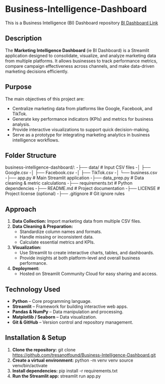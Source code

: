 # Business-Intelligence-Dashboard
This is a Business Intelligence (BI) Dashboard repository
[BI Dashboard Link](https://businessintelligence-dashboard.streamlit.app/)

## Description
The **Marketing Intelligence Dashboard** (ie BI Dashboard) is a Streamlit application designed to consolidate, visualize, and analyze marketing data from multiple platforms. It allows businesses to track performance metrics, compare campaign effectiveness across channels, and make data-driven marketing decisions efficiently.

## Purpose
The main objectives of this project are:
- Centralize marketing data from platforms like Google, Facebook, and TikTok.  
- Generate key performance indicators (KPIs) and metrics for business analysis.  
- Provide interactive visualizations to support quick decision-making.  
- Serve as a prototype for integrating marketing analytics in business intelligence workflows.

## Folder Structure
business-intelligence-dashboard/:
-├── data/                         # Input CSV files
-│ ├── Google.csv
-│ ├── Facebook.csv
-│ ├── TikTok.csv
-│ └── business.csv 
-├── app.py                        # Main Streamlit application
-├── data_prep.py                  # Data cleaning & metric calculations
-├── requirements.txt              # Python dependencies
-├── README.md                     # Project documentation
-├── LICENSE                       # Project license (optional)
-├── .gitignore                    # Git ignore rules


## Approach
1. **Data Collection:** Import marketing data from multiple CSV files.  
2. **Data Cleaning & Preparation:**  
   - Standardize column names and formats.  
   - Handle missing or inconsistent data.  
   - Calculate essential metrics and KPIs.  
3. **Visualization:**  
   - Use Streamlit to create interactive charts, tables, and dashboards.  
   - Provide insights at both platform-level and overall business performance.  
4. **Deployment:**  
   - Hosted on Streamlit Community Cloud for easy sharing and access.  

## Technology Used
- **Python** – Core programming language.  
- **Streamlit** – Framework for building interactive web apps.  
- **Pandas & NumPy** – Data manipulation and processing.  
- **Matplotlib / Seaborn** – Data visualization.  
- **Git & GitHub** – Version control and repository management.  

## Installation & Setup
1. **Clone the repository:**
git clone https://github.com/tresanotfound/Business-Intelligence-Dashboard.git
2. **Create a virtual environment:**
python -m venv venv
source venv/bin/activate
3. **Install dependencies:**
pip install -r requirements.txt
4. **Run the Streamlit app:**
streamlit run app.py


